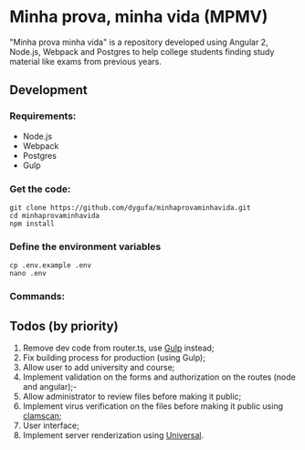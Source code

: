 # Minha prova, minha vida (MPMV)

"Minha prova minha vida" is a repository developed using Angular 2, Node.js, Webpack and Postgres to help college students finding study material like exams from previous years.

## Development

### Requirements:

* Node.js
* Webpack
* Postgres
* Gulp

### Get the code:
```
git clone https://github.com/dygufa/minhaprovaminhavida.git
cd minhaprovaminhavida
npm install
```

### Define the environment variables
```
cp .env.example .env
nano .env
```

### Commands:

## Todos (by priority)

1. Remove dev code from router.ts, use [Gulp](http://gulpjs.com/) instead;
2. Fix building process for production (using Gulp);
3. Allow user to add university and course;
4. Implement validation on the forms and authorization on the routes (node and angular);- 
5. Allow administrator to review files before making it public;
6. Implement virus verification on the files before making it public using [clamscan](https://www.npmjs.com/package/clamscan);
7. User interface;
8. Implement server renderization using [Universal](https://universal.angular.io/).


